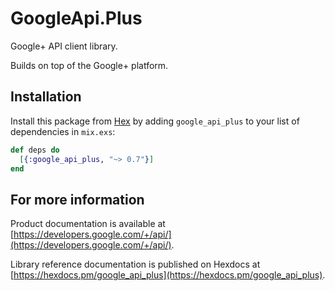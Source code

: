 # GoogleApi.Plus

Google+ API client library.

Builds on top of the Google+ platform.

## Installation

Install this package from [Hex](https://hex.pm) by adding
`google_api_plus` to your list of dependencies in `mix.exs`:

```elixir
def deps do
  [{:google_api_plus, "~> 0.7"}]
end
```

## For more information

Product documentation is available at [https://developers.google.com/+/api/](https://developers.google.com/+/api/).

Library reference documentation is published on Hexdocs at
[https://hexdocs.pm/google_api_plus](https://hexdocs.pm/google_api_plus).
